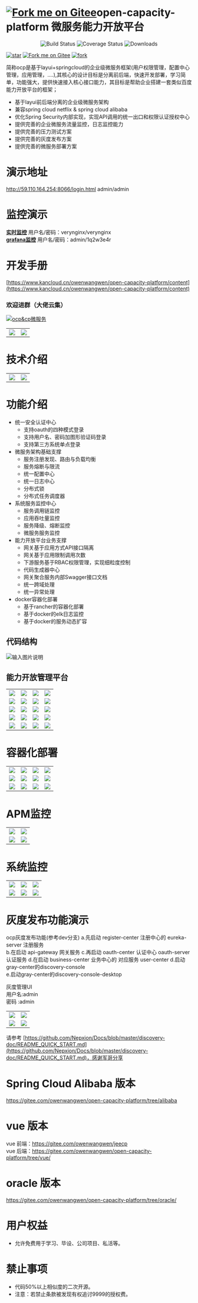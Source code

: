 

# [![Fork me on Gitee](https://gitee.com/owenwangwen/open-capacity-platform/widgets/widget_5.svg)](https://gitee.com/owenwangwen/open-capacity-platform)open-capacity-platform 微服务能力开放平台 

<p align="center"> 
 <img src="https://img.shields.io/circleci/project/vuejs/vue/dev.svg" alt="Build Status">
  <img src="https://img.shields.io/badge/Spring%20Cloud-Greenwich.SR5.RELEASE-blue.svg" alt="Coverage Status">
  <img src="https://img.shields.io/badge/Spring%20Boot-2.1.12.RELEASE-blue.svg" alt="Downloads">
</p>


[![star](https://gitee.com/owenwangwen/open-capacity-platform/badge/star.svg?theme=white)](https://gitee.com/owenwangwen/open-capacity-platform/stargazers)
[![Fork me on Gitee](https://gitee.com/owenwangwen/open-capacity-platform/widgets/widget_6.svg)](https://gitee.com/owenwangwen/open-capacity-platform)
[![fork](https://gitee.com/owenwangwen/open-capacity-platform/badge/fork.svg?theme=white)](https://gitee.com/owenwangwen/open-capacity-platform/members)



简称ocp是基于layui+springcloud的企业级微服务框架(用户权限管理，配置中心管理，应用管理，....),其核心的设计目标是分离前后端，快速开发部署，学习简单，功能强大，提供快速接入核心接口能力，其目标是帮助企业搭建一套类似百度能力开放平台的框架；  
- 基于layui前后端分离的企业级微服务架构  
- 兼容spring cloud netflix & spring cloud alibaba  
- 优化Spring Security内部实现，实现API调用的统一出口和权限认证授权中心  
- 提供完善的企业微服务流量监控，日志监控能力   
- 提供完善的压力测试方案  
- 提供完善的灰度发布方案  
- 提供完善的微服务部署方案  

    

# **演示地址** #
http://59.110.164.254:8066/login.html  admin/admin   


# **监控演示** #
<a target="_blank" href="http://47.98.236.203/verynginx/index.html">**实时监控**</a> 用户名/密码：verynginx/verynginx       
<a target="_blank" href="http://47.98.236.203:3000/#">**grafana监控**</a> 用户名/密码：admin/1q2w3e4r    

# 开发手册  
 [https://www.kancloud.cn/owenwangwen/open-capacity-platform/content](https://www.kancloud.cn/owenwangwen/open-capacity-platform/content)

### 欢迎进群（大佬云集）

<a target="_blank" href="//shang.qq.com/wpa/qunwpa?idkey=4eb3e891564dba87ff097d2ca403bf8c2ceb9244f198692feda5d0dd424b9457"><img border="0" src="//pub.idqqimg.com/wpa/images/group.png" alt="ocp&amp;cp微服务" title="ocp&amp;cp微服务"></a>  

<table>
	<tr>
            <td><img src=https://images.gitee.com/uploads/images/2019/1209/121109_59a8822c_869801.png "屏幕截图.png"" />
			<td><img src=https://images.gitee.com/uploads/images/2019/1209/121142_1f491d9b_869801.png "屏幕截图.png"" />
	</tr>
</table>

# 技术介绍
<table>
	<tr>
		<td><img src="https://images.gitee.com/uploads/images/2019/0523/091013_fffdcf8b_869801.png "屏幕截图.png"></td>
		<td><img src="https://images.gitee.com/uploads/images/2020/0225/110747_862eef4e_869801.png "屏幕截图.png""></td>
    </tr>
	
</table>

# **功能介绍** 
- 统一安全认证中心
	- 支持oauth的四种模式登录
	- 支持用户名、密码加图形验证码登录
	- 支持第三方系统单点登录
- 微服务架构基础支撑
	- 服务注册发现、路由与负载均衡
	- 服务熔断与限流
	- 统一配置中心
	- 统一日志中心
	- 分布式锁
	- 分布式任务调度器
- 系统服务监控中心
	- 服务调用链监控 
	- 应用吞吐量监控 
	- 服务降级、熔断监控
	- 微服务服务监控
- 能力开放平台业务支撑
	- 网关基于应用方式API接口隔离
	- 网关基于应用限制调用次数
	- 下游服务基于RBAC权限管理，实现细粒度控制
	- 代码生成器中心  
	- 网关聚合服务内部Swagger接口文档
	- 统一跨域处理
	- 统一异常处理
- docker容器化部署
	- 基于rancher的容器化部署
	- 基于docker的elk日志监控
	- 基于docker的服务动态扩容 
   
   
## 代码结构  
    
![输入图片说明](https://images.gitee.com/uploads/images/2019/0819/214757_e3408bdc_869801.png "屏幕截图.png")

## 能力开放管理平台   

<table>
	<tr>
        <td><img src=https://images.gitee.com/uploads/images/2019/0330/112405_4b826028_869801.png "屏幕截图.png"/></td>
        <td><img src=https://images.gitee.com/uploads/images/2019/0908/215719_7280e0a7_869801.png "屏幕截图.png"/></td>
        <td><img src=https://images.gitee.com/uploads/images/2019/0908/215805_ccc6f047_869801.png "屏幕截图.png"/></td>
        <td><img src=https://images.gitee.com/uploads/images/2019/0908/215849_3579d1f2_869801.png "屏幕截图.png"/></td>
    </tr>
    <tr>
        <td><img src=https://images.gitee.com/uploads/images/2019/0908/215938_54aac61f_869801.png "屏幕截图.png"/></td>
        <td><img src=https://images.gitee.com/uploads/images/2019/0908/220014_980f9120_869801.png "屏幕截图.png"/></td>
        <td><img src=https://images.gitee.com/uploads/images/2019/0908/220042_ecb2e2f9_869801.png "屏幕截图.png"/></td>
        <td><img src=https://images.gitee.com/uploads/images/2019/0908/220109_a46454f2_869801.png "屏幕截图.png"/></td>
    </tr>
    <tr>
        <td><img src=https://images.gitee.com/uploads/images/2019/0731/144404_6e9f86e3_869801.png "屏幕截图.png"/></td>
        <td><img src=https://images.gitee.com/uploads/images/2019/0908/220334_eb7e8ccc_869801.png "屏幕截图.png"/></td>
		<td><img src=https://images.gitee.com/uploads/images/2019/0908/220403_d8941a88_869801.png "屏幕截图.png" /></td>
        <td><img src=https://images.gitee.com/uploads/images/2019/0908/220448_3e4ec4f0_869801.png "屏幕截图.png"/></td>
    </tr>
	<tr>
		<td><img src=https://images.gitee.com/uploads/images/2019/0908/220535_058f4e5c_869801.png "屏幕截图.png"/></td>
		<td><img src=https://images.gitee.com/uploads/images/2019/0908/220908_e83f7a53_869801.png "屏幕截图.png"/></td>
		<td><img src="https://images.gitee.com/uploads/images/2019/0329/212515_6b74c76a_869801.png "屏幕截图.png"/></td>
        <td><img src=https://images.gitee.com/uploads/images/2019/1021/180056_5df984ec_869801.png "屏幕截图.png"/></td>
    </tr>
	<tr>
        <td><img src=https://images.gitee.com/uploads/images/2019/1021/180342_fbfa0c95_869801.png "屏幕截图.png"/></td>
        <td><img src=https://images.gitee.com/uploads/images/2019/1021/180402_d345fc8c_869801.png "屏幕截图.png"/></td>
        <td><img src=https://images.gitee.com/uploads/images/2019/1021/180422_dec2b5c4_869801.png "屏幕截图.png"/></td>
        <td><img src=https://images.gitee.com/uploads/images/2019/1021/180439_d42f2d32_869801.png "屏幕截图.png"/></td>
    </tr>
</table>

# 容器化部署     
<table>
	<tr>
        <td><img src="https://images.gitee.com/uploads/images/2019/0126/125453_6682dba8_1147840.png"/></td>
        <td><img src="https://images.gitee.com/uploads/images/2019/0126/125453_3831567a_1147840.png"/></td>
        <td><img src="https://images.gitee.com/uploads/images/2019/0126/125454_b04fbc0d_1147840.png"/></td>
        <td><img src="https://images.gitee.com/uploads/images/2019/0126/125454_1f9ce4e8_1147840.png"/></td>
    </tr>
	<tr>
        <td><img src="https://images.gitee.com/uploads/images/2019/0126/125454_272e0e79_1147840.png"/></td>
        <td><img src="https://images.gitee.com/uploads/images/2019/0126/125455_0f0278dd_1147840.png"/></td>
        <td><img src="https://images.gitee.com/uploads/images/2019/0126/125455_05a5b463_1147840.png"/></td>
        <td><img src="https://images.gitee.com/uploads/images/2019/0126/125455_4827ecff_1147840.png"/></td>
    </tr>
    <tr>
        <td><img src="https://images.gitee.com/uploads/images/2019/0126/125456_7cf25a83_1147840.png"/></td>
        <td><img src="https://images.gitee.com/uploads/images/2019/0126/125456_bbac1fb9_1147840.png"/></td>
        <td><img src="https://images.gitee.com/uploads/images/2019/0126/125456_5c697b5f_1147840.png"/></td>
        <td><img src="https://images.gitee.com/uploads/images/2019/0126/125457_397161e8_1147840.png"/></td>
    </tr>
</table>
 
#  APM监控
<table>
	<tr>
        <td><img src="https://images.gitee.com/uploads/images/2019/0330/105610_52def254_869801.png "屏幕截图.png"/></td>
        <td><img src="https://images.gitee.com/uploads/images/2019/0330/105638_5c7ab9ac_869801.png "屏幕截图.png"/></td>
    </tr>
	<tr>
        <td><img src="https://images.gitee.com/uploads/images/2019/0330/105713_c9c94365_869801.png "屏幕截图.png"/></td>
        <td><img src="https://images.gitee.com/uploads/images/2019/0330/105736_ac478159_869801.png "屏幕截图.png"/></td>
    </tr>
     
</table>

# 系统监控 #
<table>
	<tr>
		<td><img src="https://images.gitee.com/uploads/images/2019/0523/085501_ee047496_869801.png "屏幕截图.png""/></td>
        <td><img src="https://images.gitee.com/uploads/images/2019/0401/230332_f777ea8d_869801.png "屏幕截图.png"/></td>
        <td><img src="https://images.gitee.com/uploads/images/2019/0401/230430_3eb6b5e0_869801.png "屏幕截图.png"/></td>
    </tr>
	<tr>
		<td><img src="https://images.gitee.com/uploads/images/2019/0722/164150_6c0ce093_869801.png "屏幕截图.png"/></td>
		<td><img src="https://images.gitee.com/uploads/images/2019/0722/163241_9b29852f_869801.png "屏幕截图.png""/></td>
        <td><img src="https://images.gitee.com/uploads/images/2019/0722/163356_08ec244d_869801.png "屏幕截图.png"/></td>
    </tr>
</table>

#  灰度发布功能演示   
 
ocp灰度发布功能(参考dev分支) 
a.先启动 register-center 注册中心的 eureka-server 注册服务  
b.在启动 api-gateway 网关服务 
c.再启动 oauth-center 认证中心 oauth-server 认证服务 
d.在启动 business-center 业务中心的 对应服务 user-center 
d.启动gray-center的discovery-console  
e.启动gray-center的discovery-console-desktop    
 
灰度管理UI  
用户名:admin      
密码  :admin  

<table>
	<tr>
        <td><img src="https://images.gitee.com/uploads/images/2019/0126/125451_c3b6224d_1147840.png"/></td>
        <td><img src="https://images.gitee.com/uploads/images/2019/0126/125450_b42073c5_1147840.png"/></td>
    </tr>
	<tr>
        <td><img src="https://images.gitee.com/uploads/images/2019/0126/125450_66e3a8db_1147840.png"/></td>
        <td><img src="https://images.gitee.com/uploads/images/2019/0126/125451_28b1bc41_1147840.png"/></td>
    </tr>
     
</table>

请参考
[https://github.com/Nepxion/Docs/blob/master/discovery-doc/README_QUICK_START.md](https://github.com/Nepxion/Docs/blob/master/discovery-doc/README_QUICK_START.md)，感谢军哥分享  


# Spring Cloud Alibaba 版本
https://gitee.com/owenwangwen/open-capacity-platform/tree/alibaba

# vue 版本
vue 前端：https://gitee.com/owenwangwen/jeecp  
vue 后端：https://gitee.com/owenwangwen/open-capacity-platform/tree/vue/

# oracle 版本
https://gitee.com/owenwangwen/open-capacity-platform/tree/oracle/

# 用户权益 #
- 允许免费用于学习、毕设、公司项目、私活等。

# 禁止事项 #
- 代码50%以上相似度的二次开源。
- 注意：若禁止条款被发现有权追讨9999的授权费。


